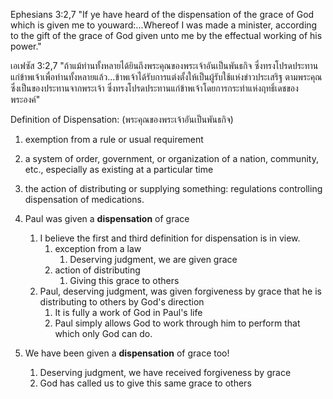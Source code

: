 Ephesians 3:2,7 "If ye have heard of the dispensation of the grace of God which is given me to youward:...Whereof I was made a minister, according to the gift of the grace of God given unto me by the effectual working of his power."

เอเฟซัส 3:2,7 "ถ้าแม้ท่านทั้งหลายได้ยินถึงพระคุณของพระเจ้าอันเป็นพันธกิจ ซึ่งทรงโปรดประทานแก่ข้าพเจ้าเพื่อท่านทั้งหลายแล้ว...ข้าพเจ้าได้รับการแต่งตั้งให้เป็นผู้รับใช้แห่งข่าวประเสริฐ ตามพระคุณซึ่งเป็นของประทานจากพระเจ้า ซึ่งทรงโปรดประทานแก่ข้าพเจ้าโดยการกระทำแห่งฤทธิ์เดชของพระองค์"

Definition of Dispensation: (พระคุณของพระเจ้าอันเป็นพันธกิจ)
   1. exemption from a rule or usual requirement
   2. a system of order, government, or organization of a nation, community, etc., especially as existing at a particular time
   3. the action of distributing or supplying something: regulations controlling dispensation of medications.
   
1. Paul was given a **dispensation** of grace
   1. I believe the first and third definition for dispensation is in view.
      1. exception from a law
         1. Deserving judgment, we are given grace
      2. action of distributing
         1. Giving this grace to others
   2. Paul, deserving judgment, was given forgiveness by grace that he is distributing to others by God's direction
      1. It is fully a work of God in Paul's life
      2. Paul simply allows God to work through him to perform that which only God can do.
2. We have been given a **dispensation** of grace too!
   1. Deserving judgment, we have received forgiveness by grace
   2. God has called us to give this same grace to others